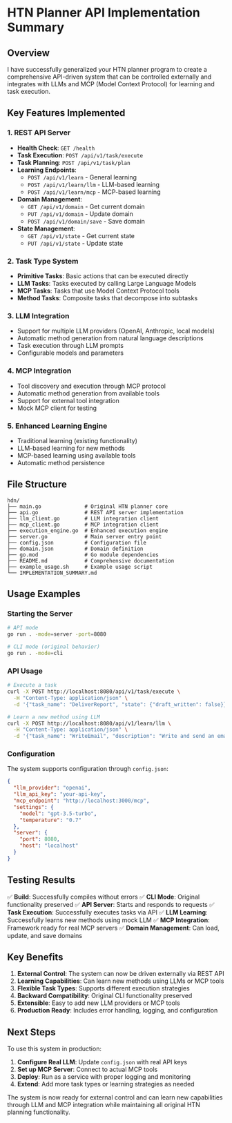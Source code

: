 # HTN Planner API Implementation Summary

## Overview

I have successfully generalized your HTN planner program to create a comprehensive API-driven system that can be controlled externally and integrates with LLMs and MCP (Model Context Protocol) for learning and task execution.

## Key Features Implemented

### 1. REST API Server
- **Health Check**: `GET /health`
- **Task Execution**: `POST /api/v1/task/execute`
- **Task Planning**: `POST /api/v1/task/plan`
- **Learning Endpoints**:
  - `POST /api/v1/learn` - General learning
  - `POST /api/v1/learn/llm` - LLM-based learning
  - `POST /api/v1/learn/mcp` - MCP-based learning
- **Domain Management**:
  - `GET /api/v1/domain` - Get current domain
  - `PUT /api/v1/domain` - Update domain
  - `POST /api/v1/domain/save` - Save domain
- **State Management**:
  - `GET /api/v1/state` - Get current state
  - `PUT /api/v1/state` - Update state

### 2. Task Type System
- **Primitive Tasks**: Basic actions that can be executed directly
- **LLM Tasks**: Tasks executed by calling Large Language Models
- **MCP Tasks**: Tasks that use Model Context Protocol tools
- **Method Tasks**: Composite tasks that decompose into subtasks

### 3. LLM Integration
- Support for multiple LLM providers (OpenAI, Anthropic, local models)
- Automatic method generation from natural language descriptions
- Task execution through LLM prompts
- Configurable models and parameters

### 4. MCP Integration
- Tool discovery and execution through MCP protocol
- Automatic method generation from available tools
- Support for external tool integration
- Mock MCP client for testing

### 5. Enhanced Learning Engine
- Traditional learning (existing functionality)
- LLM-based learning for new methods
- MCP-based learning using available tools
- Automatic method persistence

## File Structure

```
hdn/
├── main.go              # Original HTN planner core
├── api.go               # REST API server implementation
├── llm_client.go        # LLM integration client
├── mcp_client.go        # MCP integration client
├── execution_engine.go  # Enhanced execution engine
├── server.go            # Main server entry point
├── config.json          # Configuration file
├── domain.json          # Domain definition
├── go.mod               # Go module dependencies
├── README.md            # Comprehensive documentation
├── example_usage.sh     # Example usage script
└── IMPLEMENTATION_SUMMARY.md
```

## Usage Examples

### Starting the Server
```bash
# API mode
go run . -mode=server -port=8080

# CLI mode (original behavior)
go run . -mode=cli
```

### API Usage
```bash
# Execute a task
curl -X POST http://localhost:8080/api/v1/task/execute \
  -H "Content-Type: application/json" \
  -d '{"task_name": "DeliverReport", "state": {"draft_written": false}}'

# Learn a new method using LLM
curl -X POST http://localhost:8080/api/v1/learn/llm \
  -H "Content-Type: application/json" \
  -d '{"task_name": "WriteEmail", "description": "Write and send an email"}'
```

### Configuration
The system supports configuration through `config.json`:
```json
{
  "llm_provider": "openai",
  "llm_api_key": "your-api-key",
  "mcp_endpoint": "http://localhost:3000/mcp",
  "settings": {
    "model": "gpt-3.5-turbo",
    "temperature": "0.7"
  },
  "server": {
    "port": 8080,
    "host": "localhost"
  }
}
```

## Testing Results

✅ **Build**: Successfully compiles without errors
✅ **CLI Mode**: Original functionality preserved
✅ **API Server**: Starts and responds to requests
✅ **Task Execution**: Successfully executes tasks via API
✅ **LLM Learning**: Successfully learns new methods using mock LLM
✅ **MCP Integration**: Framework ready for real MCP servers
✅ **Domain Management**: Can load, update, and save domains

## Key Benefits

1. **External Control**: The system can now be driven externally via REST API
2. **Learning Capabilities**: Can learn new methods using LLMs or MCP tools
3. **Flexible Task Types**: Supports different execution strategies
4. **Backward Compatibility**: Original CLI functionality preserved
5. **Extensible**: Easy to add new LLM providers or MCP tools
6. **Production Ready**: Includes error handling, logging, and configuration

## Next Steps

To use this system in production:

1. **Configure Real LLM**: Update `config.json` with real API keys
2. **Set up MCP Server**: Connect to actual MCP tools
3. **Deploy**: Run as a service with proper logging and monitoring
4. **Extend**: Add more task types or learning strategies as needed

The system is now ready for external control and can learn new capabilities through LLM and MCP integration while maintaining all original HTN planning functionality.
